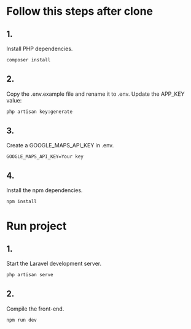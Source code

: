 # Follow this steps after clone

## 1. 
Install PHP dependencies.
```bash
composer install
```

## 2.
Copy the .env.example file and rename it to .env. Update the APP_KEY value:
```bash
php artisan key:generate
```

## 3.
Create a GOOGLE_MAPS_API_KEY in .env.
```.env
GOOGLE_MAPS_API_KEY=Your key
```

## 4.
Install the npm dependencies.
```bash
npm install
```

# Run project

## 1. 
Start the Laravel development server.

```bash
php artisan serve
```

## 2. 
Compile the front-end.

```bash
npm run dev
```


